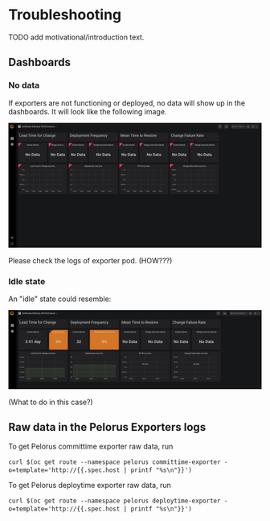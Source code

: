 # Troubleshooting

TODO add motivational/introduction text.

## Dashboards

### No data

If exporters are not functioning or deployed, no data will show up in the dashboards. It will look like the following image.

![No-Data](../img/pelorus-dashboard-no-data.png)

Please check the logs of exporter pod. (HOW???)

### Idle state

An "idle" state could resemble:

![Idle-Data](../img/pelorus-dashboard-idle-data.png)

(What to do in this case?)

## Raw data in the Pelorus Exporters logs

To get Pelorus committime exporter raw data, run
```
curl $(oc get route --namespace pelorus committime-exporter -o=template='http://{{.spec.host | printf "%s\n"}}')
```

To get Pelorus deploytime exporter raw data, run
```
curl $(oc get route --namespace pelorus deploytime-exporter -o=template='http://{{.spec.host | printf "%s\n"}}')
```
